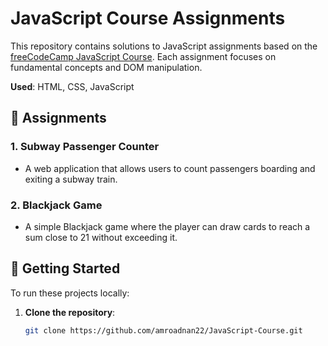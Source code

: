 # JavaScript Course Assignments

This repository contains solutions to JavaScript assignments based on the [freeCodeCamp JavaScript Course](https://www.youtube.com/watch?v=jS4aFq5-91M&t=9315s). Each assignment focuses on fundamental concepts and DOM manipulation.

**Used**: HTML, CSS, JavaScript

## 📁 Assignments

### 1. Subway Passenger Counter

- A web application that allows users to count passengers boarding and exiting a subway train.

### 2. Blackjack Game

- A simple Blackjack game where the player can draw cards to reach a sum close to 21 without exceeding it.

## 🚀 Getting Started

To run these projects locally:

1. **Clone the repository**:
   ```bash
   git clone https://github.com/amroadnan22/JavaScript-Course.git
